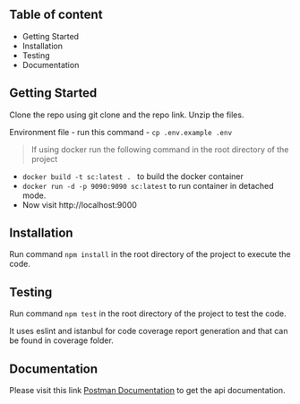 ## Table of content
* Getting Started
* Installation
* Testing
* Documentation

## Getting Started

Clone the repo using git clone and the repo link. Unzip the files.

Environment file - run this command - ```cp .env.example .env ```

> If using docker run the following command in the root directory of the project
* ```docker build -t sc:latest . ``` to build the docker container
* ```docker run -d -p 9090:9090 sc:latest```  to run container in detached mode.
* Now visit http://localhost:9000 


## Installation

Run command ```npm install``` in the root directory of the project to execute the code.

## Testing

Run command ```npm test``` in the root directory of the project to test the code.

It uses eslint and istanbul for code coverage report generation and that can be found in coverage folder.

## Documentation

Please visit this link [Postman Documentation](https://documenter.getpostman.com/view/2494122/RWMJq6rQ) to get the api documentation.